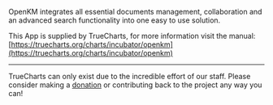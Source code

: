 OpenKM integrates all essential documents management, collaboration and an advanced search functionality into one easy to use solution.

This App is supplied by TrueCharts, for more information visit the manual: [https://truecharts.org/charts/incubator/openkm](https://truecharts.org/charts/incubator/openkm)

---

TrueCharts can only exist due to the incredible effort of our staff.
Please consider making a [donation](https://truecharts.org/sponsor) or contributing back to the project any way you can!
